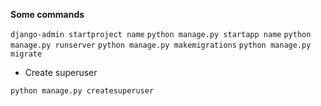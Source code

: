 **Some commands**

`django-admin startproject name`
`python manage.py startapp name`
`python manage.py runserver`
`python manage.py makemigrations`
`python manage.py migrate`

* Create superuser

`python manage.py createsuperuser`
